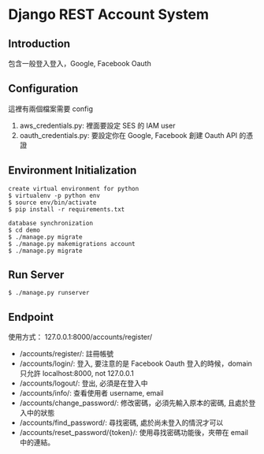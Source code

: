 # Django REST Account System

## Introduction
包含一般登入登入，Google, Facebook Oauth

## Configuration
這裡有兩個檔案需要 config
1. aws_credentials.py: 裡面要設定 SES 的 IAM user
2. oauth_credentials.py: 要設定你在 Google, Facebook 創建 Oauth API 的憑證

## Environment Initialization
```
create virtual environment for python
$ virtualenv -p python env
$ source env/bin/activate
$ pip install -r requirements.txt

database synchronization
$ cd demo
$ ./manage.py migrate
$ ./manage.py makemigrations account
$ ./manage.py migrate
```

## Run Server
```
$ ./manage.py runserver
```

## Endpoint
使用方式： 127.0.0.1:8000/accounts/register/

- /accounts/register/: 註冊帳號
- /accounts/login/: 登入, 要注意的是 Facebook Oauth 登入的時候，domain 只允許 localhost:8000, not 127.0.0.1
- /accounts/logout/: 登出, 必須是在登入中
- /accounts/info/: 查看使用者 username, email
- /accounts/change_password/: 修改密碼，必須先輸入原本的密碼, 且處於登入中的狀態
- /accounts/find_password/: 尋找密碼, 處於尚未登入的情況才可以
- /accounts/reset_password/{token}/: 使用尋找密碼功能後，夾帶在 email 中的連結。



